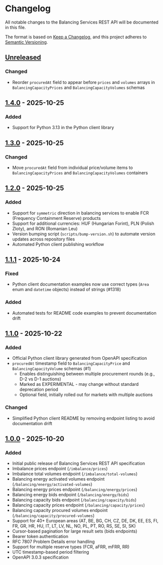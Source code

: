 # Changelog

All notable changes to the Balancing Services REST API will be documented in this file.

The format is based on [Keep a Changelog](https://keepachangelog.com/en/1.0.0/),
and this project adheres to [Semantic Versioning](https://semver.org/spec/v2.0.0.html).

## [Unreleased]

### Changed
- Reorder `procuredAt` field to appear before `prices` and `volumes` arrays in `BalancingCapacityPrices` and `BalancingCapacityVolumes` schemas

## [1.4.0] - 2025-10-25

### Added
- Support for Python 3.13 in the Python client library

## [1.3.0] - 2025-10-25

### Changed
- Move `procuredAt` field from individual price/volume items to `BalancingCapacityPrices` and `BalancingCapacityVolumes` containers

## [1.2.0] - 2025-10-25

### Added
- Support for `symmetric` direction in balancing services to enable FCR (Frequency Containment Reserve) products
- Support for additional currencies: HUF (Hungarian Forint), PLN (Polish Zloty), and RON (Romanian Leu)
- Version bumping script (`scripts/bump-version.sh`) to automate version updates across repository files
- Automated Python client publishing workflow

## [1.1.1] - 2025-10-24

### Fixed
- Python client documentation examples now use correct types (`Area` enum and `datetime` objects) instead of strings (#1318)

### Added
- Automated tests for README code examples to prevent documentation drift

## [1.1.0] - 2025-10-22

### Added
- Official Python client library generated from OpenAPI specification
- `procuredAt` timestamp field to `BalancingCapacityPrice` and `BalancingCapacityVolume` schemas (#1)
  - Enables distinguishing between multiple procurement rounds (e.g., D-2 vs D-1 auctions)
  - Marked as EXPERIMENTAL - may change without standard deprecation period
  - Optional field, initially rolled out for markets with multiple auctions

### Changed
- Simplified Python client README by removing endpoint listing to avoid documentation drift

## [1.0.0] - 2025-10-20

### Added
- Initial public release of Balancing Services REST API specification
- Imbalance prices endpoint (`/imbalance/prices`)
- Imbalance total volumes endpoint (`/imbalance/total-volumes`)
- Balancing energy activated volumes endpoint (`/balancing/energy/activated-volumes`)
- Balancing energy prices endpoint (`/balancing/energy/prices`)
- Balancing energy bids endpoint (`/balancing/energy/bids`)
- Balancing capacity bids endpoint (`/balancing/capacity/bids`)
- Balancing capacity prices endpoint (`/balancing/capacity/prices`)
- Balancing capacity procured volumes endpoint (`/balancing/capacity/procured-volumes`)
- Support for 40+ European areas (AT, BE, BG, CH, CZ, DE, DK, EE, ES, FI, FR, GR, HR, HU, IT, LT, LV, NL, NO, PL, PT, RO, RS, SE, SI, SK)
- Cursor-based pagination for large result sets (bids endpoints)
- Bearer token authentication
- RFC 7807 Problem Details error handling
- Support for multiple reserve types (FCR, aFRR, mFRR, RR)
- UTC timestamp-based period filtering
- OpenAPI 3.0.3 specification

[Unreleased]: https://github.com/balancing-services/rest-api/compare/v1.4.0...HEAD
[1.4.0]: https://github.com/balancing-services/rest-api/compare/v1.3.0...v1.4.0
[1.3.0]: https://github.com/balancing-services/rest-api/compare/v1.2.0...v1.3.0
[1.2.0]: https://github.com/balancing-services/rest-api/compare/v1.1.1...v1.2.0
[1.1.1]: https://github.com/balancing-services/rest-api/compare/v1.1.0...v1.1.1
[1.1.0]: https://github.com/balancing-services/rest-api/compare/v1.0.0...v1.1.0
[1.0.0]: https://github.com/balancing-services/rest-api/releases/tag/v1.0.0
